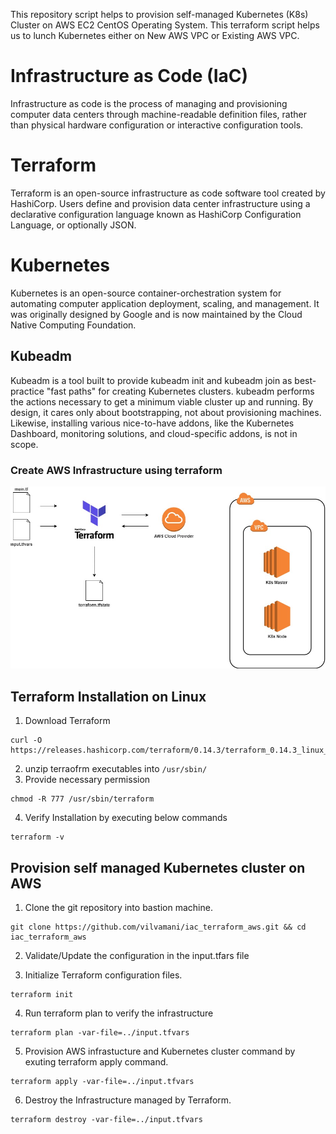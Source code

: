 This repository script helps to provision self-managed Kubernetes (K8s) Cluster on AWS EC2 CentOS Operating System. This terraform script helps us to lunch Kubernetes either on New AWS VPC or Existing AWS VPC.

# Infrastructure as Code (IaC)

Infrastructure as code is the process of managing and provisioning computer data centers through machine-readable definition files, rather than physical hardware configuration or interactive configuration tools.

# Terraform

Terraform is an open-source infrastructure as code software tool created by HashiCorp. Users define and provision data center infrastructure using a declarative configuration language known as HashiCorp Configuration Language, or optionally JSON.

# Kubernetes

Kubernetes is an open-source container-orchestration system for automating computer application deployment, scaling, and management. It was originally designed by Google and is now maintained by the Cloud Native Computing Foundation.

## Kubeadm

Kubeadm is a tool built to provide kubeadm init and kubeadm join as best-practice "fast paths" for creating Kubernetes clusters. kubeadm performs the actions necessary to get a minimum viable cluster up and running. By design, it cares only about bootstrapping, not about provisioning machines. Likewise, installing various nice-to-have addons, like the Kubernetes Dashboard, monitoring solutions, and cloud-specific addons, is not in scope.

### Create AWS Infrastructure using terraform

![Kubernetes Cluster IaC](docs/img/architecture.jpg?raw=true "Kubernetes Cluster IaC")

## Terraform Installation on Linux

1. Download Terraform

```
curl -O https://releases.hashicorp.com/terraform/0.14.3/terraform_0.14.3_linux_amd64.zip
```

2. unzip terraofrm executables into `/usr/sbin/`
3. Provide necessary permission

```
chmod -R 777 /usr/sbin/terraform
```

4. Verify Installation by executing below commands

```
terraform -v
```

## Provision self managed Kubernetes cluster on AWS

1. Clone the git repository into bastion machine.

```
git clone https://github.com/vilvamani/iac_terraform_aws.git && cd iac_terraform_aws
```

2. Validate/Update the configuration in the input.tfars file

3. Initialize Terraform configuration files.

```
terraform init
```

4. Run terraform plan to verify the infrastructure

```
terraform plan -var-file=../input.tfvars
```

5. Provision AWS infrastucture and Kubernetes cluster command by exuting terraform apply command.

```
terraform apply -var-file=../input.tfvars
```

6. Destroy the Infrastructure managed by Terraform.

```
terraform destroy -var-file=../input.tfvars
```
